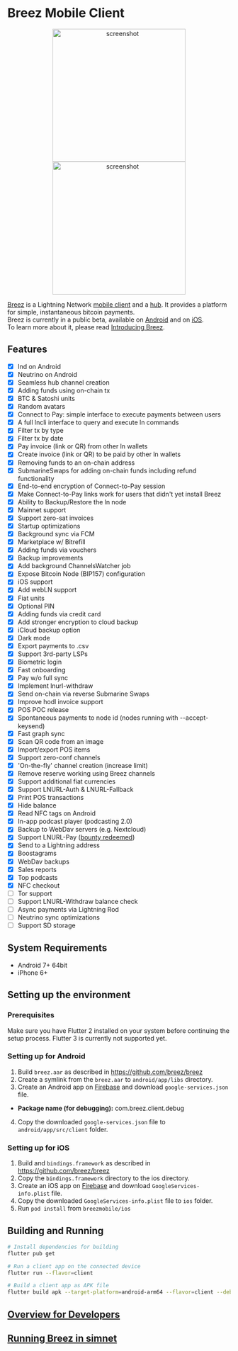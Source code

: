 # Breez Mobile Client

<p align='center'>
  <img src='https://breez.technology/prod/images/app/personal/13-6d70412da5.png' height='300' alt='screenshot' />
  <img src='https://breez.technology/prod/images/app/personal/11-801d846b7f.png' height='300' alt='screenshot' />
</p>

[Breez](https://breez.technology) is a Lightning Network [mobile client](https://github.com/breez/breezmobile) and a [hub](https://github.com/breez/server). It provides a platform for simple, instantaneous bitcoin payments. <br>
Breez is currently in a public beta, available on [Android](https://play.google.com/apps/testing/com.breez.client) and on [iOS](https://testflight.apple.com/join/wPju2Du7). <br>
To learn more about it, please read [Introducing Breez](https://doc.breez.technology). <br>

## Features

- [x] lnd on Android
- [x] Neutrino on Android
- [x] Seamless hub channel creation
- [x] Adding funds using on-chain tx
- [x] BTC & Satoshi units
- [x] Random avatars
- [x] Connect to Pay: simple interface to execute payments between users
- [x] A full lncli interface to query and execute ln commands
- [x] Filter tx by type
- [x] Filter tx by date
- [x] Pay invoice (link or QR) from other ln wallets
- [x] Create invoice (link or QR) to be paid by other ln wallets
- [x] Removing funds to an on-chain address
- [x] SubmarineSwaps for adding on-chain funds including refund functionality
- [x] End-to-end encryption of Connect-to-Pay session
- [x] Make Connect-to-Pay links work for users that didn't yet install Breez
- [x] Ability to Backup/Restore the ln node  
- [x] Mainnet support
- [x] Support zero-sat invoices
- [x] Startup optimizations
- [x] Background sync via FCM
- [x] Marketplace w/ Bitrefill
- [x] Adding funds via vouchers
- [x] Backup improvements
- [x] Add background ChannelsWatcher job
- [x] Expose Bitcoin Node (BIP157) configuration
- [x] iOS support
- [x] Add webLN support
- [x] Fiat units
- [x] Optional PIN
- [x] Adding funds via credit card
- [x] Add stronger encryption to cloud backup
- [x] iCloud backup option
- [x] Dark mode
- [x] Export payments to .csv
- [x] Support 3rd-party LSPs
- [x] Biometric login
- [x] Fast onboarding
- [x] Pay w/o full sync
- [x] Implement lnurl-withdraw 
- [x] Send on-chain via reverse Submarine Swaps
- [x] Improve hodl invoice support
- [x] POS POC release
- [x] Spontaneous payments to node id (nodes running with --accept-keysend)
- [x] Fast graph sync
- [x] Scan QR code from an image
- [x] Import/export POS items
- [x] Support zero-conf channels
- [x] 'On-the-fly' channel creation (increase limit)
- [x] Remove reserve working using Breez channels
- [x] Support additional fiat currencies
- [x] Support LNURL-Auth & LNURL-Fallback
- [x] Print POS transactions
- [x] Hide balance
- [x] Read NFC tags on Android
- [x] In-app podcast player (podcasting 2.0)
- [x] Backup to WebDav servers (e.g. Nextcloud)
- [x] Support LNURL-Pay ([bounty redeemed](https://github.com/breez/breezmobile/wiki/Bounties#lnurl-pay-support))
- [x] Send to a Lightning address
- [x] Boostagrams
- [x] WebDav backups 
- [x] Sales reports
- [x] Top podcasts
- [x] NFC checkout 
- [ ] Tor support
- [ ] Support LNURL-Withdraw balance check
- [ ] Async payments via Lightning Rod
- [ ] Neutrino sync optimizations
- [ ] Support SD storage

## System Requirements
* Android 7+ 64bit
* iPhone 6+

## Setting up the environment

### Prerequisites

Make sure you have Flutter 2 installed on your system before continuing the setup process. Flutter 3 is currently not supported yet.

### Setting up for Android

1. Build `breez.aar` as described in https://github.com/breez/breez
2. Create a symlink from the `breez.aar` to `android/app/libs` directory.
3. Create an Android app on [Firebase](https://console.firebase.google.com/) and download `google-services.json` file.
  - **Package name (for debugging):** com.breez.client.debug
4. Copy the downloaded `google-services.json` file to `android/app/src/client` folder.

### Setting up for iOS

1. Build and `bindings.framework` as described in https://github.com/breez/breez
2. Copy the `bindings.framework` directory to the ios directory.
3. Create an iOS app on [Firebase](https://console.firebase.google.com/) and download `GoogleServices-info.plist` file.
4. Copy the downloaded `GoogleServices-info.plist` file to `ios` folder.
5. Run `pod install` from `breezmobile/ios`

## Building and Running

```sh
# Install dependencies for building
flutter pub get

# Run a client app on the connected device
flutter run --flavor=client

# Build a client app as APK file
flutter build apk --target-platform=android-arm64 --flavor=client --debug
```

## [Overview for Developers](https://doc.breez.technology/Overview-for-Developers.html)
## [Running Breez in simnet](https://doc.breez.technology/Running-Breez-in-simnet.html)
